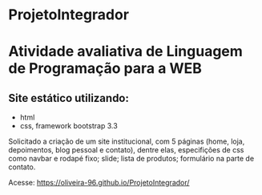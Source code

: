 # ProjetoIntegrador
# Atividade avaliativa de Linguagem de Programação para a WEB

## Site estático utilizando:
* html
* css, framework bootstrap 3.3

Solicitado a criação de um site institucional, com 5 páginas (home, loja, depoimentos, blog pessoal e contato), dentre elas, especifições de css como navbar e rodapé fixo; slide; lista de produtos; formulário na parte de contato.

Acesse: https://oliveira-96.github.io/ProjetoIntegrador/